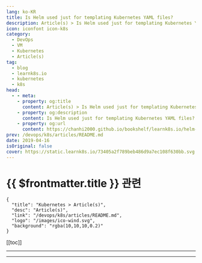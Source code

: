 ```yaml
---
lang: ko-KR
title: Is Helm used just for templating Kubernetes YAML files?
description: Article(s) > Is Helm used just for templating Kubernetes YAML files?
icon: iconfont icon-k8s
category:
  - DevOps
  - VM
  - Kubernetes
  - Article(s)
tag:
  - blog
  - learnk8s.io
  - kubernetes
  - k8s
head:
  - - meta:
    - property: og:title
      content: Article(s) > Is Helm used just for templating Kubernetes YAML files?
    - property: og:description
      content: Is Helm used just for templating Kubernetes YAML files?
    - property: og:url
      content: https://chanhi2000.github.io/bookshelf/learnk8s.io/helm-templating-kubernetes-yaml.html
prev: /devops/k8s/articles/README.md
date: 2019-04-16
isOriginal: false
cover: https://static.learnk8s.io/73405a2f789beb486d9a7ec108f630bb.svg
---
```


# {{ $frontmatter.title }} 관련

```component VPCard
{
  "title": "Kubernetes > Article(s)",
  "desc": "Article(s)",
  "link": "/devops/k8s/articles/README.md",
  "logo": "/images/ico-wind.svg",
  "background": "rgba(10,10,10,0.2)"
}
```

[[toc]]

---

<SiteInfo
  name="Is Helm used just for templating Kubernetes YAML files?"
  desc="Learn how Helm is used for templating, sharing charts and managing releases."
  url="https://learnk8s.io/helm-templating-kubernetes-yaml"
  logo="https://static.learnk8s.io/f7e5160d4744cf05c46161170b5c11c9.svg"
  preview="https://static.learnk8s.io/73405a2f789beb486d9a7ec108f630bb.svg"/>

<!-- TODO: 작성 -->

---

<TagLinks />